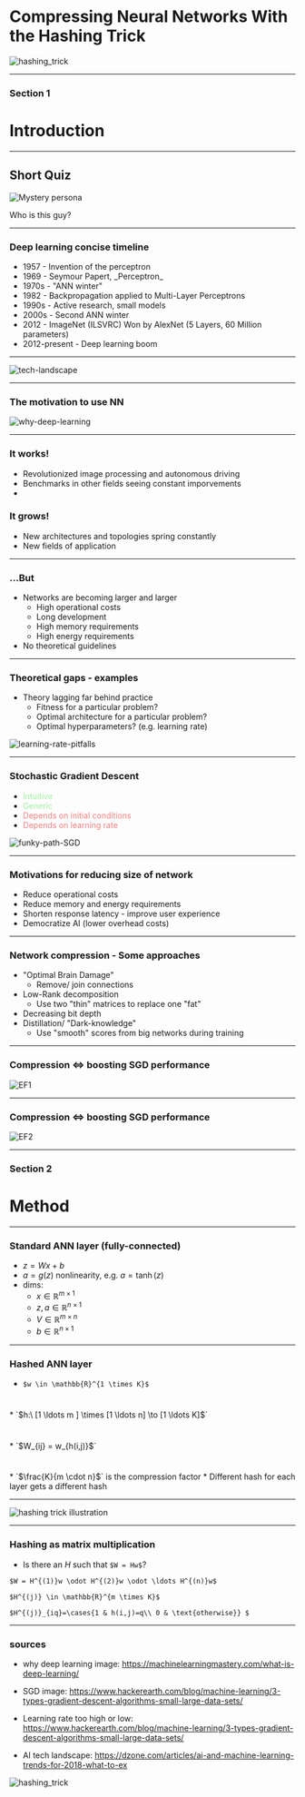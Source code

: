 # Compressing Neural Networks With the Hashing Trick

![hashing_trick](Seminar/hashing_trick_header.png)

---

### Section 1
# Introduction

---

## Short Quiz

![Mystery persona](Seminar/Geoff-Hinton.jpg)

Who is this guy?


---

### Deep learning concise timeline
* <!-- .element: class="fragment" --> 1957 - Invention of the perceptron
* <!-- .element: class="fragment" --> 1969 - Seymour Papert, _Perceptron_ 
* 1970s - "ANN winter" <!-- .element: class="fragment" -->
* 1982 - Backpropagation applied to Multi-Layer Perceptrons <!-- .element: class="fragment" -->
* 1990s - Active research, small models <!-- .element: class="fragment" -->
* 2000s - Second ANN winter <!-- .element: class="fragment" -->
* 2012 - ImageNet (ILSVRC) Won by AlexNet (5 Layers, 60 Million parameters) <!-- .element: class="fragment" -->
* 2012-present - Deep learning boom <!-- .element: class="fragment" -->

---

![tech-landscape](Seminar/ai-landscape.jpg)

---

### The motivation to use NN

![why-deep-learning](Seminar/Why-Deep-Learning.png)


---

### It works!
* Revolutionized image processing and autonomous driving
* Benchmarks in other fields seeing constant imporvements
* 

### It grows!
* New architectures and topologies spring constantly
* New fields of application

---

### ...But
* Networks are becoming larger and larger
    * High operational costs
    * Long development
    * High memory requirements
    * High energy requirements
* No theoretical guidelines

---

### Theoretical gaps - examples
* Theory lagging far behind practice
    * Fitness for a particular problem? 
    * Optimal architecture for a particular problem?
    * Optimal hyperparameters? (e.g. learning rate)

![learning-rate-pitfalls](Seminar/learning-rate-too-high-or-low.png)

---

### Stochastic Gradient Descent
* <font color ="#A0F0A0"> Intuitive </font>
* <font color ="#A0F0A0"> Generic </font>
* <font color ="#F08080"> Depends on initial conditions </font>
* <font color ="#F08080"> Depends on learning rate </font>


![funky-path-SGD](Seminar/SGD-path.png)

---

### Motivations for reducing size of network
* Reduce operational costs
* Reduce memory and energy requirements
* Shorten response latency - improve user experience
* Democratize AI (lower overhead costs)

---

### Network compression - Some approaches

* "Optimal Brain Damage" <!-- .element: class="fragment" -->
    * Remove/ join connections
* Low-Rank decomposition <!-- .element: class="fragment" -->
    * Use two "thin" matrices to replace one "fat"
* Decreasing bit depth <!-- .element: class="fragment" -->
* Distillation/ "Dark-knowledge" <!-- .element: class="fragment" -->
    * Use "smooth" scores from big networks during training


---

### Compression &hArr; boosting SGD performance
![EF1](Seminar/efficient-frontier1.png)

---

### Compression &hArr; boosting SGD performance
![EF2](Seminar/efficient-frontier2.png)

---

### Section 2
# Method



---

### Standard ANN layer (fully-connected)
* $z = Wx+b$
* $a = g(z)$ nonlinearity, e.g. $a=\tanh(z)$
* dims:
    * $x \in \mathbb{R}^{m \times 1}$
    * $z,a \in \mathbb{R}^{n \times 1}$
    * $V \in \mathbb{R}^{m \times n}$
    * $b \in \mathbb{R}^{n \times 1}$

---

### Hashed ANN layer

* `$w \in \mathbb{R}^{1 \times K}$`
<p style="margin-bottom:1cm;"></p>
* `$h:\ [1 \ldots m ] \times [1 \ldots n] \to [1 \ldots K]$`
<p style="margin-bottom:1cm;"></p>
* `$W_{ij} = w_{h(i,j)}$`
<p style="margin-bottom:1cm;"></p>
* <!-- .element: class="fragment" --> `$\frac{K}{m \cdot n}$` is the compression factor 
* Different hash for each layer gets a different hash

---

![hashing trick illustration](Seminar/Hasing_trick_illustration.png)

---

### Hashing as matrix multiplication
* Is there an $H$ such that `$W = Hw$`?

`$W = H^{(1)}w \odot H^{(2)}w \odot \ldots H^{(n)}w$`

`$H^{(j)} \in \mathbb{R}^{m \times K}$`

`$H^{(j)}_{iq}=\cases{1 & h(i,j)=q\\
0 & \text{otherwise}} $`

---


### sources
* why deep learning image: https://machinelearningmastery.com/what-is-deep-learning/
* SGD image: https://www.hackerearth.com/blog/machine-learning/3-types-gradient-descent-algorithms-small-large-data-sets/
* Learning rate too high or low: https://www.hackerearth.com/blog/machine-learning/3-types-gradient-descent-algorithms-small-large-data-sets/

* AI tech landscape: https://dzone.com/articles/ai-and-machine-learning-trends-for-2018-what-to-ex

![hashing_trick](Seminar/Hashing_trick_illustration.png)
